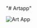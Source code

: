"# Artapp" 

![Art App](https://user-images.githubusercontent.com/10114716/72059905-f8b81500-32e3-11ea-9947-4fa3b878d52c.png)
